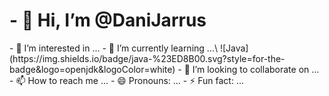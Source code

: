 <h1 style="text-align-center">- 👋 Hi, I’m @DaniJarrus</h1>
- 👀 I’m interested in ...
- 🌱 I’m currently learning ...\
![Java](https://img.shields.io/badge/java-%23ED8B00.svg?style=for-the-badge&logo=openjdk&logoColor=white)
- 💞️ I’m looking to collaborate on ...
- 📫 How to reach me ...
- 😄 Pronouns: ...
- ⚡ Fun fact: ...

<!---
DaniJarrus/DaniJarrus is a ✨ special ✨ repository because its `README.md` (this file) appears on your GitHub profile.
You can click the Preview link to take a look at your changes.
--->
